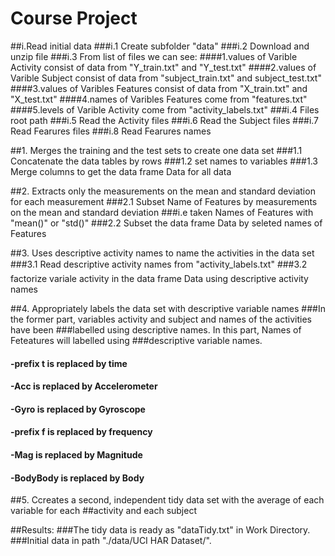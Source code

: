 # Course Project

##i.Read initial data
###i.1 Create subfolder "data"
###i.2 Download and unzip file
###i.3 From list of files we can see:
####1.values of Varible Activity consist of data from "Y_train.txt" and "Y_test.txt"
####2.values of Varible Subject consist of data from "subject_train.txt" and subject_test.txt"
####3.values of Varibles Features consist of data from "X_train.txt" and "X_test.txt"
####4.names of Varibles Features come from "features.txt"
####5.levels of Varible Activity come from "activity_labels.txt"
###i.4 Files root path
###i.5 Read the Activity files
###i.6 Read the Subject files
###i.7 Read Fearures files
###i.8 Read Fearures names

##1. Merges the training and the test sets to create one data set
###1.1 Concatenate the data tables by rows
###1.2 set names to variables
###1.3 Merge columns to get the data frame Data for all data

##2. Extracts only the measurements on the mean and standard deviation for each measurement
###2.1 Subset Name of Features by measurements on the mean and standard deviation
###i.e taken Names of Features with "mean()" or "std()"
###2.2 Subset the data frame Data by seleted names of Features

##3. Uses descriptive activity names to name the activities in the data set
###3.1 Read descriptive activity names from "activity_labels.txt"
###3.2 factorize variale activity in the data frame Data using descriptive activity names

##4. Appropriately labels the data set with descriptive variable names
###In the former part, variables activity and subject and names of the activities have been 
###labelled using descriptive names. In this part, Names of Feteatures will labelled using 
###descriptive variable names.
#### -prefix t is replaced by time
#### -Acc is replaced by Accelerometer
#### -Gyro is replaced by Gyroscope
#### -prefix f is replaced by frequency
#### -Mag is replaced by Magnitude
#### -BodyBody is replaced by Body

##5. Ccreates a second, independent tidy data set with the average of each variable for each 
##activity and each subject

##Results:
###The tidy data is ready as "dataTidy.txt" in Work Directory.
###Initial data in path "./data/UCI HAR Dataset/".
